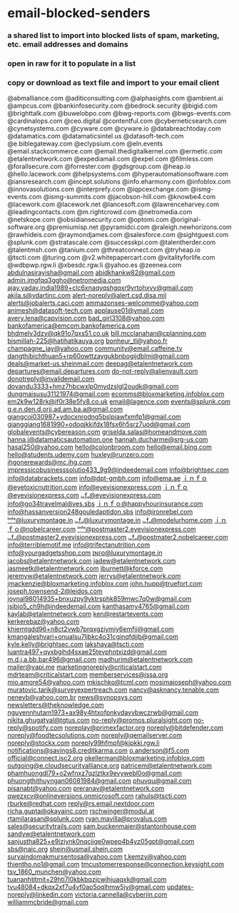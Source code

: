 # email-blocked-senders
### a shared list to import into blocked lists of spam, marketing, etc. email addresses and domains
### open in raw for it to populate in a list
### copy or download as text file and import to your email client

@abmalliance.com
@aditiconsulting.com
@alphasights.com
@ambient.ai
@ampcus.com
@bankinfosecurity.com
@bedrock.security
@bigid.com
@brighttalk.com
@buwelobpo.com
@bwg-reports.com
@bwgs-events.com
@cardinalops.com
@ceo.digital
@contentful.com
@cyberneticsearch.com
@cynetsystems.com
@cyware.com
@cyware.io
@databreachtoday.com
@datamatics.com
@datamaticsintel.us
@datasoft-tech.com
@e.biblegateway.com
@eclypsium.com
@eln.events
@email.stackcommerce.com
@email.thedigitalkernel.com
@ermetic.com
@etalentnetwork.com
@expediamail.com
@expel.com
@filmless.com
@forallsecure.com
@forrester.com
@gdsgroup.com
@heap.io
@hello.lacework.com
@helpsystems.com
@hyperautomationsoftware.com
@iansresearch.com
@incept.solutions
@info.eharmony.com
@infoblox.com
@innovasolutions.com
@interprefy.com
@iqpcexchange.com
@ismg-events.com
@ismg-summits.com
@jacobson-hill.com
@knowbe4.com
@lacework.com
@lacework.net
@lancesoft.com
@lawrenceharvey.com
@leadingcontacts.com
@m.rightcrowd.com
@netromedia.com
@netskope.com
@obsidiansecurity.com
@optomi.com
@original-software.org
@premiumisp.net
@pyramidci.com
@raleigh.newhorizons.com
@rawhideis.com
@raymondjames.com
@salesforce.com
@sightguest.com
@splunk.com
@stratascale.com
@successkpi.com
@talentherder.com
@talentmsh.com
@tanium.com
@threatconnect.com
@tryheap.io
@tscti.com
@turing.com
@v2.whitepapercart.com
@vitalityforlife.com
@wdbpwp.rgw.li
@xbesdc.rgw.li
@yahoo.es
@zeenea.com
abdulnasirayisha@gmail.com
abidkhankw82@gmail.com
admin.jmgfqq3ggho@netromedia.com
ajay.yadav.india1989+clc6xnaqyqshgqxr9yrtohxvv@gmail.com
akila.s@vdartinc.com
alert-noreply@alert.csd.disa.mil
alerts@jobalerts.caci.com
ammazonses-welcomme@yahoo.com
animesh@datasoft-tech.com
applause01@ymail.com
avery.lena@capvision.com
bad_girl3108@yahoo.com
bankofamerica@emcom.bankofamerica.com
bhdmelv3dzv@qk91o7qxs51.co.uk
bill.mcclanahan@cplanning.com
bismillah-225@hatihatikauya.org
bonheur_tl@yahoo.fr
champagne_jay@yahoo.com
community@email.caffeine.tv
dangthibichthuan5+rp60owttzaygukbnbogijdblmj@gmail.com
deals@market-us.sheinmail.com
deepag@etalentnetwork.com
departures@email.departures.com
do-not-reply@alienvault.com
donotreply@invalidemail.com
dovandu3333+hmz7hbcwxlp0mydzslgl2oudk@gmail.com
dungmaisusu31121974@gmail.com
ecomms@bloxmarketing.infoblox.com
em2k9w128rk@if0r38e5fy8.co.uk
email@lagence.com
events@splunk.com
g.e.n.den.d.orjj.ad.am.ba.a@gmail.com
giangcoi030987+ydocxnrodng5bslpiawfxmfp1@gmail.com
gianggiang1681990+odoqjkkifdx18fsx6h5srz7uod@gmail.com
globalevents@cybereason.com
griselda.salas@homeandmove.com
hanna.j@datamaticsautomation.one
hannah.ducharme@srg-us.com
hasal250@yahoo.com
hello@colonbroom.com
hello@email.bing.com
hello@students.udemy.com
huxley@runzero.com
ihgonerewards@mc.ihg.com
impressicobusinesssolutio433_9g9@indeedemail.com
info@brightsec.com
info@databrackets.com
info@dpt-gmbh.com
info@ema.ae
ｉｎｆｏ@eyetoxicnutrition.com
info@eyevisionexpress.com
ｉｎｆｏ@eyevisionexpress.com
ᵢₙfₒ@eyevisionexpress.com
info@go34travelmaldives.sbs
ｉｎｆｏ@happyhourinsurance.com
info@hassanversion248gouledaptidon.sbs
info@ironrebel.com
ⁱⁿᶠᵒ@luxurymontage.in
ᵢₙfₒ@luxurymontage.in
ᵢₙfₒ@modelurhome.com
ｉｎｆｏ@nobelcareer.com
ⁱⁿᶠᵒ@postmaster2.eyevisionexpress.com
ᵢₙfₒ@postmaster2.eyevisionexpress.com
ᵢₙfₒ@postmater2.nobelcareer.com
info@terriblemotif.me
info@trifectanutrition.com
info@yourgadgetsshop.com
ɪɴꜰᴏ@luxurymontage.in
jacobs@etalentnetwork.com
jadew@etalentnetwork.com
jasmeetk@etalentnetwork.com
jburnett@kforce.com
jeremyw@etalentnetwork.com
jerrys@etalentnetwork.com
jmackenzie@bloxmarketing.infoblox.com
john.hupp@truefort.com
joseph.townsend-2@leidos.com
joynal98014935+bnxuzpy9yktrsphk859mwc7q0w@gmail.com
jsibio5_ch9h@indeedemail.com
kanthasamy4765@gmail.com
kaylab@etalentnetwork.com
ken@restartevents.com
kerkerebaz@yahoo.com
khiemtgdd96+n8ct2vwb7prqxgziymiy6emfji@gmail.com
kmangaleshvari+onualsu7ljbkc4o31cginqfdjjb@gmail.com
kyle.kelly@brightsec.com
lakshaya@tscti.com
luantra497+qyxbgihd4sxae25tevphntxizd@gmail.com
m.d.j.a.bb.bar496@gmail.com
madhurim@etalentnetwork.com
mailer@yapi.me
marketingnoreply@criticalstart.com
mdrteam@criticalstart.com
memberservices@issa.org
mio.amore54@yahoo.com
mkischko@tcml.com
mosimajoseph@yahoo.com
muratovic.tarik@surveyexpertreach.com
nancy@asknancy.tenable.com
nenevb@yahoo.com.br
news@synopsys.com
newsletters@theknowledge.com
nguyennhutam1973+ax98y4htxofpnkydayvbwczrwb@gmail.com
nikita.ghugatyal@tgtus.com
no-reply@promos.pluralsight.com
no-reply@spotify.com
noreplay@primexfactor.org
noreply@bitdefender.com
noreply@foodtecsolutions.com
noreply@qemailserver.com
noreply@stockx.com
noreply99hfmpf@kjpkki.rgw.li
notifications@savings8.creditkarma.com
o.anderson@f5.com
official@connect.isc2.org
okellerman@bloxmarketing.infoblox.com
outgoing@e.cloudsecurityalliance.org
patricem@etalentnetwork.com
phamhuongdl79+o2wfnxz7qzlztkx9evywebl0o@gmail.com
phuongthithuyngan06081984@gmail.com
phuvqu@gmail.com
pisanabt@yahoo.com
preranav@etalentnetwork.com
qwezxcv@onlineversions.onmicrosoft.com
rahuls@tscti.com
rburke@redhat.com
reply@rs.email.nextdoor.com
richa.gupta@okayainc.com
rschwinger@modul.at
rtamilarasan@splunk.com
ryan.mavilla@provalus.com
sales@securitytrails.com
sam.buckenmaier@stantonhouse.com
sandyw@etalentnetwork.com
sanjustha825+e9iziynk0nqciige0wpep4b4yz05gpt@gmail.com
sbs@naic.org
shein@usmail.shein.com
suryaindomakmursentosa@yahoo.com
t.kemzy@yahoo.com
thientho.no1@gmail.com
tmcustomerresponse@connection.keysight.com
tsv_1860_munchen@yahoo.com
tuananhtitmit+29hti7l0kbkbqzjcwjhjuaqxk@gmail.com
tvu48084+dkqx2xf7u4vf0ao5oqlhmw5jy@gmail.com
updates-noreply@linkedin.com
victoria.cannella@cyberjin.com
williammcbride@gmail.com